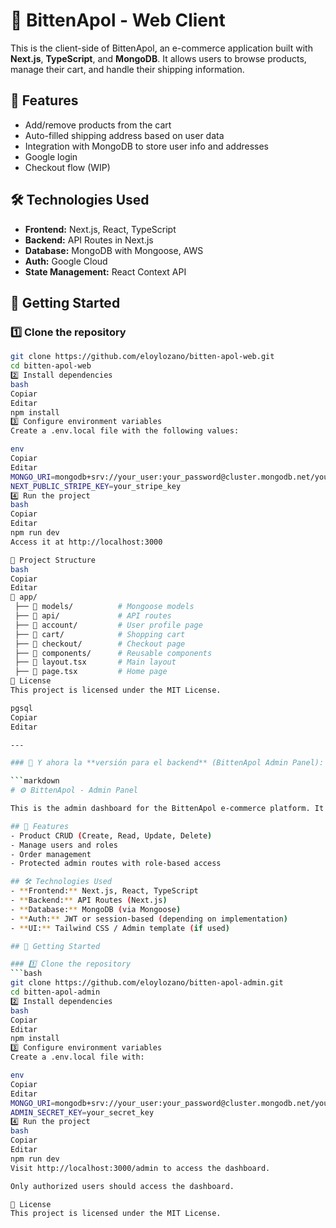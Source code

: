 # 🛒 BittenApol - Web Client

This is the client-side of BittenApol, an e-commerce application built with **Next.js**, **TypeScript**, and **MongoDB**. It allows users to browse products, manage their cart, and handle their shipping information.

## 📌 Features
- Add/remove products from the cart
- Auto-filled shipping address based on user data
- Integration with MongoDB to store user info and addresses
- Google login
- Checkout flow (WIP)

## 🛠️ Technologies Used
- **Frontend:** Next.js, React, TypeScript
- **Backend:** API Routes in Next.js
- **Database:** MongoDB with Mongoose, AWS
- **Auth:** Google Cloud
- **State Management:** React Context API

## 🚀 Getting Started

### 1️⃣ Clone the repository
```bash
git clone https://github.com/eloylozano/bitten-apol-web.git
cd bitten-apol-web
2️⃣ Install dependencies
bash
Copiar
Editar
npm install
3️⃣ Configure environment variables
Create a .env.local file with the following values:

env
Copiar
Editar
MONGO_URI=mongodb+srv://your_user:your_password@cluster.mongodb.net/your_db
NEXT_PUBLIC_STRIPE_KEY=your_stripe_key
4️⃣ Run the project
bash
Copiar
Editar
npm run dev
Access it at http://localhost:3000

📁 Project Structure
bash
Copiar
Editar
📂 app/
 ├── 📂 models/          # Mongoose models
 ├── 📂 api/             # API routes
 ├── 📂 account/         # User profile page
 ├── 📂 cart/            # Shopping cart
 ├── 📂 checkout/        # Checkout page
 ├── 📂 components/      # Reusable components
 ├── 📜 layout.tsx       # Main layout
 ├── 📜 page.tsx         # Home page
📜 License
This project is licensed under the MIT License.

pgsql
Copiar
Editar

---

### 🔵 Y ahora la **versión para el backend** (BittenApol Admin Panel):

```markdown
# ⚙️ BittenApol - Admin Panel

This is the admin dashboard for the BittenApol e-commerce platform. It allows administrators to manage products, view orders, and oversee user activity.

## 📌 Features
- Product CRUD (Create, Read, Update, Delete)
- Manage users and roles
- Order management
- Protected admin routes with role-based access

## 🛠️ Technologies Used
- **Frontend:** Next.js, React, TypeScript
- **Backend:** API Routes (Next.js)
- **Database:** MongoDB (via Mongoose)
- **Auth:** JWT or session-based (depending on implementation)
- **UI:** Tailwind CSS / Admin template (if used)

## 🚀 Getting Started

### 1️⃣ Clone the repository
```bash
git clone https://github.com/eloylozano/bitten-apol-admin.git
cd bitten-apol-admin
2️⃣ Install dependencies
bash
Copiar
Editar
npm install
3️⃣ Configure environment variables
Create a .env.local file with:

env
Copiar
Editar
MONGO_URI=mongodb+srv://your_user:your_password@cluster.mongodb.net/your_db
ADMIN_SECRET_KEY=your_secret_key
4️⃣ Run the project
bash
Copiar
Editar
npm run dev
Visit http://localhost:3000/admin to access the dashboard.

Only authorized users should access the dashboard.

📜 License
This project is licensed under the MIT License.
